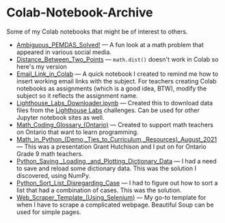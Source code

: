 # Colab-Notebook-Archive

Some of my Colab notebooks that might be of interest to others.

* [Ambiguous_PEMDAS_Solved!](https://github.com/pbeens/Colab-Notebook-Archive/blob/main/Ambiguous_PEMDAS_Solved!.ipynb) — A fun look at a math problem that appeared in various social media.
* [Distance_Between_Two_Points](https://github.com/pbeens/Colab-Notebook-Archive/blob/main/Distance_Between_Two_Points.ipynb) — `math.dist()` doesn't work in Colab so here's my version
* [Email_Link_in_Colab](https://github.com/pbeens/Colab-Notebook-Archive/blob/main/Email_Link_in_Colab.ipynb) — A quick notebook I created to remind me how to insert working email links with the subject. For teachers creating Colab notebooks as assignments (which is a good idea, BTW), modify the subject so it reflects the assignment name.
*  [Lighthouse_Labs_Downloader.ipynb](https://github.com/pbeens/Colab-Notebook-Archive/blob/main/Lighthouse_Labs_Downloader.ipynb) — Created this to download data files from the [Lighthouse Labs](https://www.lighthouselabs.ca/) challenges. Can be used for other Jupyter notebook sites as well.
* [Math_Coding_Glossary_(Ontario)](https://github.com/pbeens/Colab-Notebook-Archive/blob/main/Math_Coding_Glossary_(Ontario).ipynb) — Created to support math teachers on Ontario that want to learn programming.
* [Math_in_Python_(Demo,_Ties_to_Curriculum,_Resources)_August_2021](https://github.com/pbeens/Colab-Notebook-Archive/blob/main/Math_in_Python_(Demo%2C_Ties_to_Curriculum%2C_Resources)_August_2021.ipynb) — This was a presentation Grant Hutchison and I put on for Ontario Grade 9 math teachers.
* [Python_Saving,_Loading,_and_Plotting_Dictionary_Data](https://github.com/pbeens/Colab-Notebook-Archive/blob/main/Python_Saving%2C_Loading%2C_and_Plotting_Dictionary_Data.ipynb) — I had a need to save and reload some dictionary data. This was the solution I discovered, using NumPy.
* [Python_Sort_List_Disregarding_Case](https://github.com/pbeens/Colab-Notebook-Archive/blob/main/Python_Sort_List_Disregarding_Case.ipynb) — I had to figure out how to sort a list that had a combination of cases. This was the solution.
* [Web_Scraper_Template_(Using_Selenium)](https://github.com/pbeens/Colab-Notebook-Archive/blob/main/Web_Scraper_Template_(Using_Selenium).ipynb) — My go-to template for when I have to scrape a complicated webpage. Beautiful Soup can be used for simple pages.
